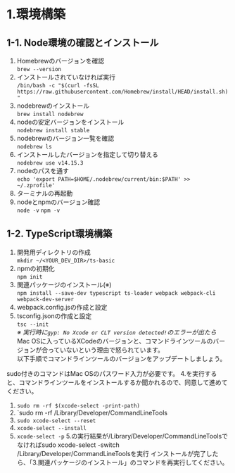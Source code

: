 # 1.環境構築
## 1-1. Node環境の確認とインストール
1. Homebrewのバージョンを確認  
`brew --version`
2. インストールされていなければ実行  
`/bin/bash -c "$(curl -fsSL https://raw.githubusercontent.com/Homebrew/install/HEAD/install.sh)"`
3. nodebrewのインストール  
`brew install nodebrew`
4. nodeの安定バージョンをインストール  
`nodebrew install stable`
5. nodebrewのバージョン一覧を確認  
`nodebrew ls`
6. インストールしたバージョンを指定して切り替える  
`nodebrew use v14.15.3`
7. nodeのパスを通す  
`echo 'export PATH=$HOME/.nodebrew/current/bin:$PATH' >> ~/.zprofile'`
8. ターミナルの再起動
9. nodeとnpmのバージョン確認  
`node -v`
`npm -v`

## 1-2. TypeScript環境構築
1. 開発用ディレクトリの作成  
`mkdir ~/<YOUR_DEV_DIR>/ts-basic`
2. npmの初期化  
`npm init`
3. 関連パッケージのインストール(※)  
`npm install --save-dev typescript ts-loader webpack webpack-cli webpack-dev-server`
4. webpack.config.jsの作成と設定
5. tsconfig.jsonの作成と設定  
`tsc --init`  
*※ 実行時に`gyp: No Xcode or CLT version detected!`のエラーが出たら*  
Mac OSに入っているXCodeのバージョンと、コマンドラインツールのバージョンが合っていないという理由で怒られています。  
以下手順でコマンドラインツールのバージョンをアップデートしましょう。

sudo付きのコマンドはMac OSのパスワード入力が必要です。 4.を実行すると、コマンドラインツールをインストールするか聞かれるので、同意して進めてください。

1. `sudo rm -rf $(xcode-select -print-path)`
2. `sudo rm -rf /Library/Developer/CommandLineTools
3. `sudo xcode-select --reset`
4. `xcode-select --install`
5. `xcode-select -p`
5.の実行結果が/Library/Developer/CommandLineToolsでなければsudo xcode-select -switch /Library/Developer/CommandLineToolsを実行
インストールが完了したら、「3.関連パッケージのインストール」のコマンドを再実行してください。
